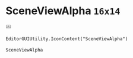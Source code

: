 # SceneViewAlpha `16x14`
<img src="/img/SceneViewAlpha.png" width=16 height=14>

``` CSharp
EditorGUIUtility.IconContent("SceneViewAlpha")
```
```
SceneViewAlpha
```
